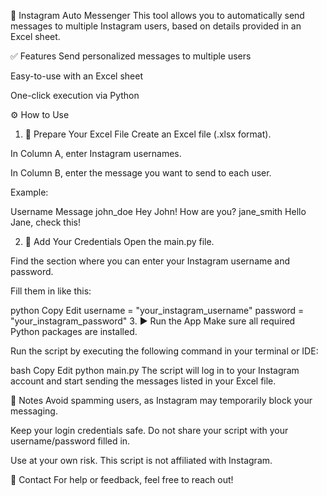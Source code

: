 📩 Instagram Auto Messenger
This tool allows you to automatically send messages to multiple Instagram users, based on details provided in an Excel sheet.

✅ Features
Send personalized messages to multiple users

Easy-to-use with an Excel sheet

One-click execution via Python

⚙️ How to Use
1. 📝 Prepare Your Excel File
Create an Excel file (.xlsx format).

In Column A, enter Instagram usernames.

In Column B, enter the message you want to send to each user.

Example:

Username	Message
john_doe	Hey John! How are you?
jane_smith	Hello Jane, check this!

2. 🔐 Add Your Credentials
Open the main.py file.

Find the section where you can enter your Instagram username and password.

Fill them in like this:

python
Copy
Edit
username = "your_instagram_username"
password = "your_instagram_password"
3. ▶️ Run the App
Make sure all required Python packages are installed.

Run the script by executing the following command in your terminal or IDE:

bash
Copy
Edit
python main.py
The script will log in to your Instagram account and start sending the messages listed in your Excel file.

📌 Notes
Avoid spamming users, as Instagram may temporarily block your messaging.

Keep your login credentials safe. Do not share your script with your username/password filled in.

Use at your own risk. This script is not affiliated with Instagram.

📧 Contact
For help or feedback, feel free to reach out!
